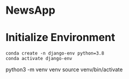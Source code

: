 # NewsApp

# Initialize Environment

```shell
conda create -n django-env python=3.8
conda activate django-env
```


python3 -m venv venv
source venv/bin/activate
